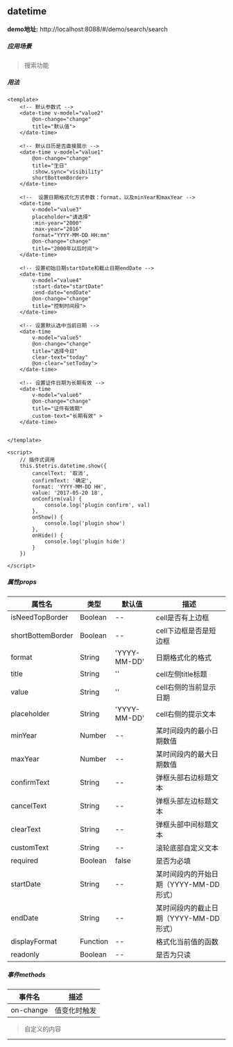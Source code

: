 ## datetime

**demo地址:**  http://localhost:8088/#/demo/search/search

##### 应用场景
> 搜索功能

##### 用法
```
<template>
    <!-- 默认参数式 -->
    <date-time v-model="value2" 
        @on-change="change" 
        title="默认值">
    </date-time>
    
    <!-- 默认日历是否直接展示 -->
    <date-time v-model="value1" 
        @on-change="change" 
        title="生日" 
        :show.sync="visibility" 
        shortBottemBorder>
    </date-time>
    
    <!--  设置日期格式化方式参数：format，以及minYear和maxYear -->
    <date-time 
        v-model="value3" 
        placeholder="请选择" 
        :min-year="2000" 
        :max-year="2016" 
        format="YYYY-MM-DD HH:mm" 
        @on-change="change" 
        title="2000年以后时间">
    </date-time>
    
    <!-- 设置初始日期startDate和截止日期endDate -->
    <date-time 
        v-model="value4" 
        :start-date="startDate" 
        :end-date="endDate" 
        @on-change="change" 
        title="控制时间段">
    </date-time>
        
    <!-- 设置默认选中当前日期 -->
    <date-time 
        v-model="value5" 
        @on-change="change" 
        title="选择今日" 
        clear-text="today" 
        @on-clear="setToday">
    </date-time>
    
    <!-- 设置证件日期为长期有效 -->
    <date-time 
        v-model="value6" 
        @on-change="change" 
        title="证件有效期" 
        custom-text="长期有效" >
    </date-time>
    
    
</template>

<script>
    // 插件式调用
    this.$tetris.datetime.show({
        cancelText: '取消',
        confirmText: '确定',
        format: 'YYYY-MM-DD HH',
        value: '2017-05-20 18',
        onConfirm(val) {
            console.log('plugin confirm', val)
        },
        onShow() {
            console.log('plugin show')
        },
        onHide() {
            console.log('plugin hide')
        }
    })

</script>

```

##### 属性props
属性名| 类型| 默认值| 描述
---|---|---|---
isNeedTopBorder | Boolean | -- | cell是否有上边框
shortBottemBorder | Boolean| -- | cell下边框是否是短边框
format | String | 'YYYY-MM-DD' | 日期格式化的格式
title | String | '' | cell左侧title标题
value | String | '' | cell右侧的当前显示日期
placeholder | String | 'YYYY-MM-DD' | cell右侧的提示文本
minYear | Number | -- | 某时间段内的最小日期数值
maxYear | Number | -- | 某时间段内的最大日期数值
confirmText | String | -- | 弹框头部右边标题文本
cancelText | String | -- | 弹框头部左边标题文本
clearText | String | --| 弹框头部中间标题文本
customText | String | -- | 滚轮底部自定义文本
required | Boolean | false | 是否为必填
startDate | String | -- | 某时间段内的开始日期（YYYY-MM-DD形式）
endDate | String | -- | 某时间段内的截止日期（YYYY-MM-DD形式）
displayFormat | Function | --| 格式化当前值的函数
readonly | Boolean | -- | 是否为只读


##### 事件methods
事件名|  描述
---|---
on-change | 值变化时触发


> 自定义的内容
---